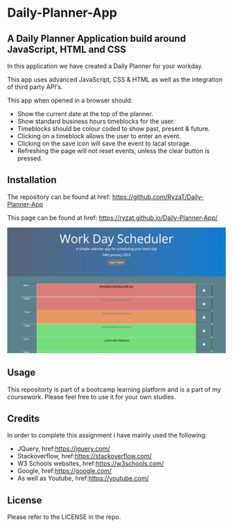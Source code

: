 # Daily-Planner-App

## A Daily Planner Application build around JavaScript, HTML and CSS

In this application we have created a Daily Planner for your workday.

This app uses advanced JavaScript, CSS & HTML as well as the integration of third party API's.

This app when opened in a browser should:
*   Show the current date at the top of the planner.
*   Show standard business hours timeblocks for the user.
*   Timeblocks should be colour coded to show past, present & future.
*   Clicking on a timeblock allows the user to enter an event.
*   Clicking on the save icon will save the event to lacal storage.
*   Refreshing the page will  not reset events, unless  the clear button is pressed.


## Installation
The repository can be found at href: https://github.com/RyzaT/Daily-Planner-App

This page can be found at href: https://ryzat.github.io/Daily-Planner-App/

![Alt text](https://github.com/RyzaT/Daily-Planner-App/blob/main/starter/assets/Daily%20Planner%20screenshot.png?raw=true)

## Usage
This repositorty is part of a bootcamp learning platform and is a part of my coursework. Please feel free to use it for your own studies.

## Credits
In order to complete this assignment i have mainly used the following:
*   JQuery, href:https://jquery.com/
*   Stackoverflow, href:https://stackoverflow.com/
*   W3 Schools websites, href:https://w3schools.com/
*   Google, href:https://google.com/
*   As well as Youtube, href:https://youtube.com/

## License
Please refer to the LICENSE in the repo.

